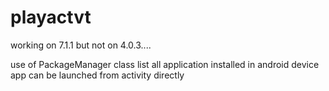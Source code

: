 # playactvt

working on 7.1.1 but not on 4.0.3....

use of PackageManager class
list all application installed in android device
app can be launched from activity directly
